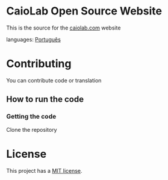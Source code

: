 # CaioLab Open Source Website
This is the source for the [caiolab.com](https://caiolab.com) website

languages:
[Português](README.pt-BR.md)

Contributing
============
You can contribute code or translation

## How to run the code
### Getting the code
Clone the repository

License
=======

This project has a [MIT license](LICENSE).
